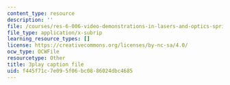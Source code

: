 ```yaml
---
content_type: resource
description: ''
file: /courses/res-6-006-video-demonstrations-in-lasers-and-optics-spring-2008/f445f71c7e095f06bc0886024dbc4685_rmg1XyOSAk0.vtt
file_type: application/x-subrip
learning_resource_types: []
license: https://creativecommons.org/licenses/by-nc-sa/4.0/
ocw_type: OCWFile
resourcetype: Other
title: 3play caption file
uid: f445f71c-7e09-5f06-bc08-86024dbc4685
---
```

